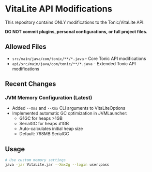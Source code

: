 # VitaLite API Modifications

This repository contains ONLY modifications to the Tonic/VitaLite API.

**DO NOT commit plugins, personal configurations, or full project files.**

## Allowed Files
- `src/main/java/com/tonic/**/*.java` - Core Tonic API modifications
- `api/src/main/java/com/tonic/**/*.java` - Extended Tonic API modifications

## Recent Changes

### JVM Memory Configuration (Latest)
- Added `--Xms` and `--Xmx` CLI arguments to VitaLiteOptions
- Implemented automatic GC optimization in JVMLauncher:
  - G1GC for heaps >1GB
  - SerialGC for heaps ≤1GB
  - Auto-calculates initial heap size
  - Default: 768MB SerialGC

## Usage
```bash
# Use custom memory settings
java -jar VitaLite.jar --Xmx2g --login user:pass
```

